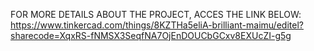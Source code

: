 FOR MORE DETAILS ABOUT THE PROJECT, ACCES THE LINK BELOW:
https://www.tinkercad.com/things/8KZTHa5eliA-brilliant-maimu/editel?sharecode=XqxRS-fNMSX3SeqfNA7OjEnDOUCbGCxv8EXUcZI-g5g
